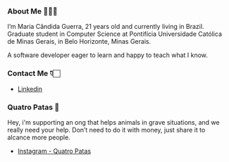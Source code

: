 ### About Me 👩🏻‍💻

I’m Maria Cândida Guerra, 21 years old and currently living in Brazil. Graduate student in Computer Science at Pontifícia Universidade Católica de Minas Gerais, in Belo Horizonte, Minas Gerais.

A software developer eager to learn and happy to teach what I know.

### Contact Me 👇🏻

- <a href="https://www.linkedin.com/in/mariacandidaguerra/">Linkedin</a>

### Quatro Patas 🐾

Hey, i'm supporting an ong that helps animals in grave situations, and we really need your help. Don’t need to do it with money, just share it to alcance more people.

- <a href="https://instagram.com/quatropatasitabira">Instagram - Quatro Patas</a>

